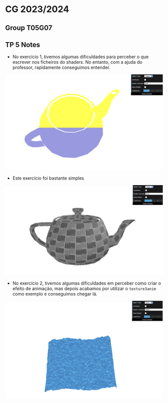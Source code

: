# CG 2023/2024

## Group T05G07

## TP 5 Notes

- No exercício 1, tivemos algumas dificuldades para perceber o que escrever nos ficheiros do shaders. No entanto, com a ajuda do professor, rapidamente conseguimos entender.

![tp5-1](./screenshots/cg-t05g07-tp5-1.png)

- Este exercício foi bastante simples

![tp5-2](./screenshots/cg-t05g07-tp5-2.png)

- No exercício 2, tivemos algumas dificuldades em perceber como criar o efeito de animação, mas depois acabamos por utilizar o `texture3anim` como exemplo e conseguimos chegar lá.

![tp5-3](./screenshots/cg-t05g07-tp5-3.png)